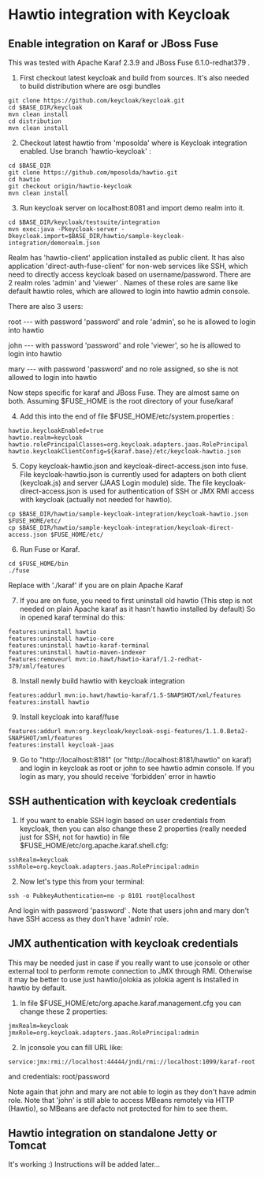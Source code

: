 Hawtio integration with Keycloak
================================

Enable integration on Karaf or JBoss Fuse
-----------------------------------------
This was tested with Apache Karaf 2.3.9 and JBoss Fuse 6.1.0-redhat379 . 

1) First checkout latest keycloak and build from sources. It's also needed to build distribution where are osgi bundles
        
```shell
git clone https://github.com/keycloak/keycloak.git
cd $BASE_DIR/keycloak
mvn clean install
cd distribution
mvn clean install
````

2) Checkout latest hawtio from 'mposolda' where is Keycloak integration enabled. Use branch 'hawtio-keycloak' :

```shell
cd $BASE_DIR
git clone https://github.com/mposolda/hawtio.git
cd hawtio
git checkout origin/hawtio-keycloak
mvn clean install 
````

3) Run keycloak server on localhost:8081 and import demo realm into it.

```shell
cd $BASE_DIR/keycloak/testsuite/integration
mvn exec:java -Pkeycloak-server -Dkeycloak.import=$BASE_DIR/hawtio/sample-keycloak-integration/demorealm.json
````

Realm has 'hawtio-client' application installed as public client. It has also application 'direct-auth-fuse-client' for non-web services like SSH,
which need to directly access keycloak based on username/password. There are 2 realm roles 'admin' and 'viewer' . Names of these roles are same like 
default hawtio roles, which are allowed to login into hawtio admin console.

There are also 3 users:

root --- with password 'password' and role 'admin', so he is allowed to login into hawtio

john --- with password 'password' and role 'viewer', so he is allowed to login into hawtio

mary --- with password 'password' and no role assigned, so she is not allowed to login into hawtio


Now steps specific for karaf and JBoss Fuse. They are almost same on both. Assuming $FUSE_HOME is the root directory of your fuse/karaf

4) Add this into the end of file $FUSE_HOME/etc/system.properties :

```shell 
hawtio.keycloakEnabled=true
hawtio.realm=keycloak
hawtio.rolePrincipalClasses=org.keycloak.adapters.jaas.RolePrincipal
hawtio.keycloakClientConfig=${karaf.base}/etc/keycloak-hawtio.json
````

5) Copy keycloak-hawtio.json and keycloak-direct-access.json into fuse. File keycloak-hawtio.json is currently used for adapters 
on both client (keycloak.js) and server (JAAS Login module) side. The file keycloak-direct-access.json is used for authentication of SSH or JMX RMI access with keycloak (actually not needed for hawtio).

```shell
cp $BASE_DIR/hawtio/sample-keycloak-integration/keycloak-hawtio.json $FUSE_HOME/etc/
cp $BASE_DIR/hawtio/sample-keycloak-integration/keycloak-direct-access.json $FUSE_HOME/etc/
````
 
6) Run Fuse or Karaf. 

```shell
cd $FUSE_HOME/bin
./fuse
````

Replace with './karaf' if you are on plain Apache Karaf

7) If you are on fuse, you need to first uninstall old hawtio (This step is not needed on plain Apache karaf as it hasn't hawtio installed by default)
So in opened karaf terminal do this:

```shell
features:uninstall hawtio
features:uninstall hawtio-core
features:uninstall hawtio-karaf-terminal
features:uninstall hawtio-maven-indexer
features:removeurl mvn:io.hawt/hawtio-karaf/1.2-redhat-379/xml/features
````

8) Install newly build hawtio with keycloak integration

```shell
features:addurl mvn:io.hawt/hawtio-karaf/1.5-SNAPSHOT/xml/features
features:install hawtio
````

9) Install keycloak into karaf/fuse

```shell
features:addurl mvn:org.keycloak/keycloak-osgi-features/1.1.0.Beta2-SNAPSHOT/xml/features
features:install keycloak-jaas
````

9) Go to "http://localhost:8181" (or "http://localhost:8181/hawtio" on karaf) and login in keycloak as root or john to see hawtio admin console. If you login as mary, you should receive 'forbidden' error in hawtio

SSH authentication with keycloak credentials
--------------------------------------------

1) If you want to enable SSH login based on user credentials from keycloak, then you can also change these 2 properties (really needed just for SSH, not for hawtio) 
in file $FUSE_HOME/etc/org.apache.karaf.shell.cfg:

```shell
sshRealm=keycloak
sshRole=org.keycloak.adapters.jaas.RolePrincipal:admin
````

2) Now let's type this from your terminal:

```shell
ssh -o PubkeyAuthentication=no -p 8101 root@localhost
````

And login with password 'password' . Note that users john and mary don't have SSH access as they don't have 'admin' role. 


JMX authentication with keycloak credentials
--------------------------------------------
This may be needed just in case if you really want to use jconsole or other external tool to perform remote connection to JMX through RMI. Otherwise it may 
be better to use just hawtio/jolokia as jolokia agent is installed in hawtio by default.
 
1) In file $FUSE_HOME/etc/org.apache.karaf.management.cfg you can change these 2 properties:

```shell
jmxRealm=keycloak
jmxRole=org.keycloak.adapters.jaas.RolePrincipal:admin
````

2) In jconsole you can fill URL like:

```shell
service:jmx:rmi://localhost:44444/jndi/rmi://localhost:1099/karaf-root
````

and credentials: root/password

Note again that john and mary are not able to login as they don't have admin role. Note that 'john' is still able to access MBeans remotely via HTTP (Hawtio), so MBeans 
are defacto not protected for him to see them.

Hawtio integration on standalone Jetty or Tomcat
-----------------------------------------
It's working :) Instructions will be added later...
 
